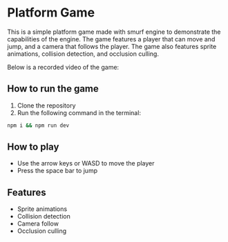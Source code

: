 # Platform Game

This is a simple platform game made with smurf engine to demonstrate the capabilities of the engine. The game features a player that can move and jump, and a camera that follows the player. The game also features sprite animations, collision detection, and occlusion culling.

Below is a recorded video of the game:

## How to run the game

1. Clone the repository
2. Run the following command in the terminal:
```bash
npm i && npm run dev
```

## How to play

- Use the arrow keys or WASD to move the player
- Press the space bar to jump

## Features

- Sprite animations
- Collision detection
- Camera follow
- Occlusion culling